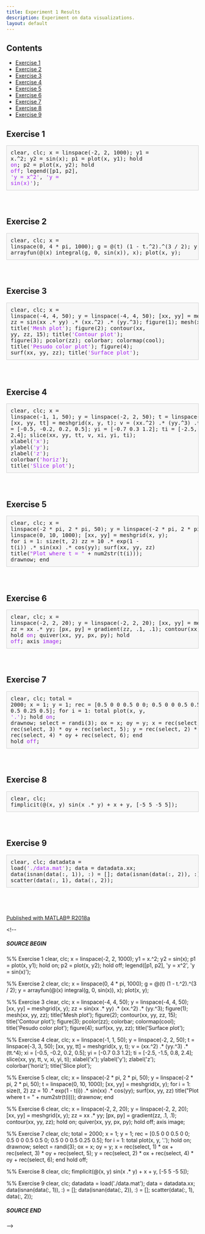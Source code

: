 ```yaml
---
title: Experiment 1 Results
description: Experiment on data visualizations.
layout: default
---
```


<head>
      <meta http-equiv="Content-Type" content="text/html; charset=utf-8">
   <!--
This HTML was auto-generated from MATLAB code.
To make changes, update the MATLAB code and republish this document.
      --><meta name="generator" content="MATLAB 9.4"><link rel="schema.DC" href="http://purl.org/dc/elements/1.1/"><meta name="DC.date" content="2019-03-09"><meta name="DC.source" content="experiment1.m"><style type="text/css">

p { padding:0px; margin:0px 0px 20px; }
img { padding:0px; margin:0px 0px 20px; border:none; }
p img, pre img, tt img, li img, h1 img, h2 img { margin-bottom:0px; } 

pre, code { font-size:12px; }
tt { font-size: 1.2em; }
pre { margin:0px 0px 20px; }
pre.codeinput { padding:10px; border:1px solid #d3d3d3; background:#f7f7f7; }
pre.codeoutput { padding:10px 11px; margin:0px 0px 20px; color:#4c4c4c; }
pre.error { color:red; }

@media print { pre.codeinput, pre.codeoutput { word-wrap:break-word; width:100%; } }

span.keyword { color:#0000FF }
span.comment { color:#228B22 }
span.string { color:#A020F0 }
span.untermstring { color:#B20000 }
span.syscmd { color:#B28C00 }

  </style></head><body><div class="content"><h2>Contents</h2><div><ul><li><a href="#1">Exercise 1</a></li><li><a href="#2">Exercise 2</a></li><li><a href="#3">Exercise 3</a></li><li><a href="#4">Exercise 4</a></li><li><a href="#5">Exercise 5</a></li><li><a href="#6">Exercise 6</a></li><li><a href="#7">Exercise 7</a></li><li><a href="#8">Exercise 8</a></li><li><a href="#9">Exercise 9</a></li></ul></div><h2 id="1">Exercise 1</h2><pre class="codeinput">clear, clc;
x = linspace(-2, 2, 1000);
y1 = x.^2;
y2 = sin(x);
p1 = plot(x, y1);
hold <span class="string">on</span>;
p2 = plot(x, y2);
hold <span class="string">off</span>;
legend([p1, p2], <span class="string">'y = x^2'</span>, <span class="string">'y = sin(x)'</span>);
</pre><img vspace="5" hspace="5" src="experiment1_01.png" alt=""> <h2 id="2">Exercise 2</h2><pre class="codeinput">clear, clc;
x = linspace(0, 4 * pi, 1000);
g = @(t) (1 - t.^2).^(3 / 2);
y = arrayfun(@(x) integral(g, 0, sin(x)), x);
plot(x, y);
</pre><img vspace="5" hspace="5" src="experiment1_02.png" alt=""> <h2 id="3">Exercise 3</h2><pre class="codeinput">clear, clc;
x = linspace(-4, 4, 50);
y = linspace(-4, 4, 50);
[xx, yy] = meshgrid(x, y);
zz = sin(xx .* yy) .* (xx.^2) .* (yy.^3);
figure(1);
mesh(xx, yy, zz);
title(<span class="string">'Mesh plot'</span>);
figure(2);
contour(xx, yy, zz, 15);
title(<span class="string">'Contour plot'</span>);
figure(3);
pcolor(zz);
colorbar;
colormap(cool);
title(<span class="string">'Pesudo color plot'</span>);
figure(4);
surf(xx, yy, zz);
title(<span class="string">'Surface plot'</span>);
</pre><img vspace="5" hspace="5" src="experiment1_03.png" alt=""> <img vspace="5" hspace="5" src="experiment1_04.png" alt=""> <img vspace="5" hspace="5" src="experiment1_05.png" alt=""> <img vspace="5" hspace="5" src="experiment1_06.png" alt=""> <h2 id="4">Exercise 4</h2><pre class="codeinput">clear, clc;
x = linspace(-1, 1, 50);
y = linspace(-2, 2, 50);
t = linspace(-3, 3, 50);
[xx, yy, tt] = meshgrid(x, y, t);
v = (xx.^2) .* (yy.^3) .* (tt.^4);
xi = [-0.5, -0.2, 0.2, 0.5];
yi = [-0.7 0.3 1.2];
ti = [-2.5, -1.5, 0.8, 2.4];
slice(xx, yy, tt, v, xi, yi, ti);
xlabel(<span class="string">'x'</span>);
ylabel(<span class="string">'y'</span>);
zlabel(<span class="string">'z'</span>);
colorbar(<span class="string">'horiz'</span>);
title(<span class="string">'Slice plot'</span>);
</pre><img vspace="5" hspace="5" src="experiment1_07.png" alt=""> <h2 id="5">Exercise 5</h2><pre class="codeinput">clear, clc;
x = linspace(-2 * pi, 2 * pi, 50);
y = linspace(-2 * pi, 2 * pi, 50);
t = linspace(0, 10, 1000);
[xx, yy] = meshgrid(x, y);
<span class="keyword">for</span> i = 1: size(t, 2)
    zz = 10 .* exp(1 - t(i)) .* sin(xx) .* cos(yy);
    surf(xx, yy, zz)
    title(<span class="string">"Plot where t = "</span> + num2str(t(i)));
    drawnow;
<span class="keyword">end</span>
</pre><img vspace="5" hspace="5" src="experiment1_08.png" alt=""> <h2 id="6">Exercise 6</h2><pre class="codeinput">clear, clc;
x = linspace(-2, 2, 20);
y = linspace(-2, 2, 20);
[xx, yy] = meshgrid(x, y);
zz = xx .* yy;
[px, py] = gradient(zz, .1, .1);
contour(xx, yy, zz);
hold <span class="string">on</span>;
quiver(xx, yy, px, py);
hold <span class="string">off</span>;
axis <span class="string">image</span>;
</pre><img vspace="5" hspace="5" src="experiment1_09.png" alt=""> <h2 id="7">Exercise 7</h2><pre class="codeinput">clear, clc;
total = 2000;
x = 1;
y = 1;
rec = [0.5 0 0 0.5 0 0; 0.5 0 0 0.5 0.5 0; 0.5 0 0 0.5 0.25 0.5];
<span class="keyword">for</span> i = 1: total
    plot(x, y, <span class="string">'.'</span>);
    hold <span class="string">on</span>;
    drawnow;
    select = randi(3);
    ox = x;
    oy = y;
    x = rec(select, 1) * ox + rec(select, 3) * oy + rec(select, 5);
    y = rec(select, 2) * ox + rec(select, 4) * oy + rec(select, 6);
<span class="keyword">end</span>
hold <span class="string">off</span>;
</pre><img vspace="5" hspace="5" src="experiment1_10.png" alt=""> <h2 id="8">Exercise 8</h2><pre class="codeinput">clear, clc;
fimplicit(@(x, y) sin(x .* y) + x + y, [-5 5 -5 5]);
</pre><img vspace="5" hspace="5" src="experiment1_11.png" alt=""> <h2 id="9">Exercise 9</h2><pre class="codeinput">clear, clc;
datadata = load(<span class="string">'./data.mat'</span>);
data = datadata.xx;
data(isnan(data(:, 1)), :) = [];
data(isnan(data(:, 2)), :) = [];
scatter(data(:, 1), data(:, 2));
</pre><img vspace="5" hspace="5" src="experiment1_12.png" alt=""> <p class="footer"><br><a href="https://www.mathworks.com/products/matlab/">Published with MATLAB&reg; R2018a</a><br></p></div><!--
##### SOURCE BEGIN #####
%% Exercise 1
clear, clc;
x = linspace(-2, 2, 1000);
y1 = x.^2;
y2 = sin(x);
p1 = plot(x, y1);
hold on;
p2 = plot(x, y2);
hold off;
legend([p1, p2], 'y = x^2', 'y = sin(x)');

%% Exercise 2
clear, clc;
x = linspace(0, 4 * pi, 1000);
g = @(t) (1 - t.^2).^(3 / 2);
y = arrayfun(@(x) integral(g, 0, sin(x)), x);
plot(x, y);

%% Exercise 3
clear, clc;
x = linspace(-4, 4, 50);
y = linspace(-4, 4, 50);
[xx, yy] = meshgrid(x, y);
zz = sin(xx .* yy) .* (xx.^2) .* (yy.^3);
figure(1);
mesh(xx, yy, zz);
title('Mesh plot');
figure(2);
contour(xx, yy, zz, 15); 
title('Contour plot');
figure(3);
pcolor(zz);
colorbar;
colormap(cool);
title('Pesudo color plot');
figure(4);
surf(xx, yy, zz);
title('Surface plot');

%% Exercise 4
clear, clc;
x = linspace(-1, 1, 50);
y = linspace(-2, 2, 50);
t = linspace(-3, 3, 50);
[xx, yy, tt] = meshgrid(x, y, t);
v = (xx.^2) .* (yy.^3) .* (tt.^4);
xi = [-0.5, -0.2, 0.2, 0.5];
yi = [-0.7 0.3 1.2];
ti = [-2.5, -1.5, 0.8, 2.4];
slice(xx, yy, tt, v, xi, yi, ti);
xlabel('x');
ylabel('y');
zlabel('z');
colorbar('horiz');
title('Slice plot');

%% Exercise 5
clear, clc;
x = linspace(-2 * pi, 2 * pi, 50);
y = linspace(-2 * pi, 2 * pi, 50);
t = linspace(0, 10, 1000);
[xx, yy] = meshgrid(x, y);
for i = 1: size(t, 2)
    zz = 10 .* exp(1 - t(i)) .* sin(xx) .* cos(yy);
    surf(xx, yy, zz)
    title("Plot where t = " + num2str(t(i)));
    drawnow;
end

%% Exercise 6
clear, clc;
x = linspace(-2, 2, 20);
y = linspace(-2, 2, 20);
[xx, yy] = meshgrid(x, y);
zz = xx .* yy;
[px, py] = gradient(zz, .1, .1);
contour(xx, yy, zz);
hold on;
quiver(xx, yy, px, py);
hold off;
axis image;

%% Exercise 7
clear, clc;
total = 2000;
x = 1;
y = 1;
rec = [0.5 0 0 0.5 0 0; 0.5 0 0 0.5 0.5 0; 0.5 0 0 0.5 0.25 0.5];
for i = 1: total
    plot(x, y, '.');
    hold on;
    drawnow;
    select = randi(3);
    ox = x;
    oy = y;
    x = rec(select, 1) * ox + rec(select, 3) * oy + rec(select, 5);
    y = rec(select, 2) * ox + rec(select, 4) * oy + rec(select, 6);
end
hold off;

%% Exercise 8
clear, clc;
fimplicit(@(x, y) sin(x .* y) + x + y, [-5 5 -5 5]);

%% Exercise 9
clear, clc;
datadata = load('./data.mat');
data = datadata.xx;
data(isnan(data(:, 1)), :) = [];
data(isnan(data(:, 2)), :) = [];
scatter(data(:, 1), data(:, 2));
##### SOURCE END #####
--></body>
